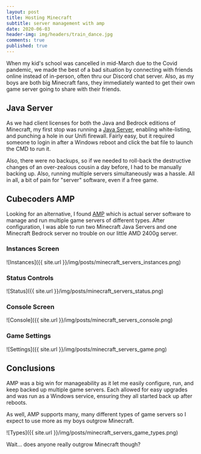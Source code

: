 ```yaml
---
layout: post
title: Hosting Minecraft
subtitle: server management with amp
date: 2020-06-03
header-img: img/headers/train_dance.jpg
comments: true
published: true
---
```


When my kid's school was cancelled in mid-March due to the Covid pandemic, we made the best of a bad situation by connecting with friends online instead of in-person, often thru our Discord chat server.  Also, as my boys are both big Minecraft fans, they immediately wanted to get their own game server going to share with their friends.

## Java Server

As we had client licenses for both the Java and Bedrock editions of Minecraft, my first stop was running a [Java Server](https://www.minecraft.net/en-us/download/server), enabling white-listing, and punching a hole in our Unifi firewall.  Fairly easy, but it required someone to login in after a Windows reboot and click the bat file to launch the CMD to run it.

Also, there were no backups, so if we needed to roll-back the destructive changes of an over-zealous cousin a day before, I had to be manually backing up.  Also, running multiple servers simultaneously was a hassle.  All in all, a bit of pain for "server" software, even if a free game.

## Cubecoders AMP

Looking for an alternative, I found [AMP](https://cubecoders.com/AMP) which is actual server software to manage and run multiple game servers of different types.  After configuration, I was able to run two Minecraft Java Servers and one Minecraft Bedrock server no trouble on our little AMD 2400g server.

### Instances Screen

![Instances]({{ site.url }}/img/posts/minecraft_servers_instances.png)

### Status Controls

![Status]({{ site.url }}/img/posts/minecraft_servers_status.png)

### Console Screen

![Console]({{ site.url }}/img/posts/minecraft_servers_console.png)

### Game Settings

![Settings]({{ site.url }}/img/posts/minecraft_servers_game.png)

## Conclusions

AMP was a big win for manageability as it let me easily configure, run, and keep backed up multiple game servers.  Each allowed for easy upgrades and was run as a Windows service, ensuring they all started back up after reboots.

As well, AMP supports many, many different types of game servers so I expect to use more as my boys outgrow Minecraft.

![Types]({{ site.url }}/img/posts/minecraft_servers_game_types.png)

Wait... does anyone really outgrow Minecraft though?
